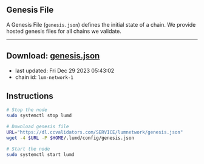 ## Genesis File
A Genesis File (`genesis.json`) defines the initial state of a chain. We provide hosted genesis files for all chains we validate.

---
**Download: [genesis.json](https://dl.ccvalidators.com/SERVICE/lumnetwork/genesis.json)**
---

- last updated: Fri Dec 29 2023 05:43:02
- chain id: `lum-network-1`

## Instructions
```sh
# Stop the node
sudo systemctl stop lumd

# Download genesis file
URL="https://dl.ccvalidators.com/SERVICE/lumnetwork/genesis.json"
wget -4 $URL -P $HOME/.lumd/config/genesis.json

# Start the node
sudo systemctl start lumd
```
